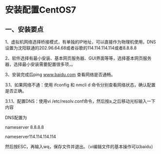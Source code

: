 # 安装配置CentOS7

## 一、安装要点

1、虚拟机网络选择桥接模式，有单独的IP地址，可以直接作为物理机使用，DNS设置为沈阳联通的202.96.64.68或者谷歌的114.114.114.114或者8.8.8.8

2、软件选择有最小安装、基本网页服务器、GUI界面等等，选择基本网页服务器，选择最小安装需要配置很多项，。

3、安装完成后ping www.baidu.com 查看网络是否通畅。

3.1、如果网络不通：使用 ifconfig 和 nmcli d 命令分别查看网络状态，确认配置是否正确。

3.1.1、配置DNS：使用vi /etc/resolv.conf命令，然后按a,之后移动光标输入一下内容

DNS配置为

nameserver 8.8.8.8

nameserver114.114.114.114

然后按ESC，再输入wq，保存文件并退出。（vi编辑文件的基本操作可以baidu）







